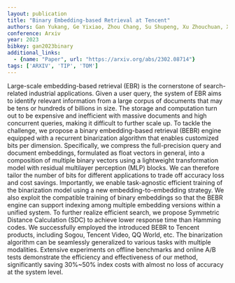 ```yaml
---
layout: publication
title: "Binary Embedding-based Retrieval at Tencent"
authors: Gan Yukang, Ge Yixiao, Zhou Chang, Su Shupeng, Xu Zhouchuan, Xu Xuyuan, Hui Quanchao, Chen Xiang, Wang Yexin, Shan Ying
conference: Arxiv
year: 2023
bibkey: gan2023binary
additional_links:
  - {name: "Paper", url: "https://arxiv.org/abs/2302.08714"}
tags: ['ARXIV', 'TIP', 'TOM']
---
```

Large-scale embedding-based retrieval (EBR) is the cornerstone of search-related industrial applications. Given a user query, the system of EBR aims to identify relevant information from a large corpus of documents that may be tens or hundreds of billions in size. The storage and computation turn out to be expensive and inefficient with massive documents and high concurrent queries, making it difficult to further scale up. To tackle the challenge, we propose a binary embedding-based retrieval (BEBR) engine equipped with a recurrent binarization algorithm that enables customized bits per dimension. Specifically, we compress the full-precision query and document embeddings, formulated as float vectors in general, into a composition of multiple binary vectors using a lightweight transformation model with residual multilayer perception (MLP) blocks. We can therefore tailor the number of bits for different applications to trade off accuracy loss and cost savings. Importantly, we enable task-agnostic efficient training of the binarization model using a new embedding-to-embedding strategy. We also exploit the compatible training of binary embeddings so that the BEBR engine can support indexing among multiple embedding versions within a unified system. To further realize efficient search, we propose Symmetric Distance Calculation (SDC) to achieve lower response time than Hamming codes. We successfully employed the introduced BEBR to Tencent products, including Sogou, Tencent Video, QQ World, etc. The binarization algorithm can be seamlessly generalized to various tasks with multiple modalities. Extensive experiments on offline benchmarks and online A/B tests demonstrate the efficiency and effectiveness of our method, significantly saving 30%~50% index costs with almost no loss of accuracy at the system level.